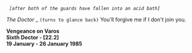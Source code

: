 _&nbsp;_ _`[after both of the guards have fallen into an acid bath]`_

_The Doctor_ _ `(turns to glance back)` You'll forgive me if I don't join you.

**Vengeance on Varos  
Sixth Doctor - [22.2]  
19 January - 26 January 1985**